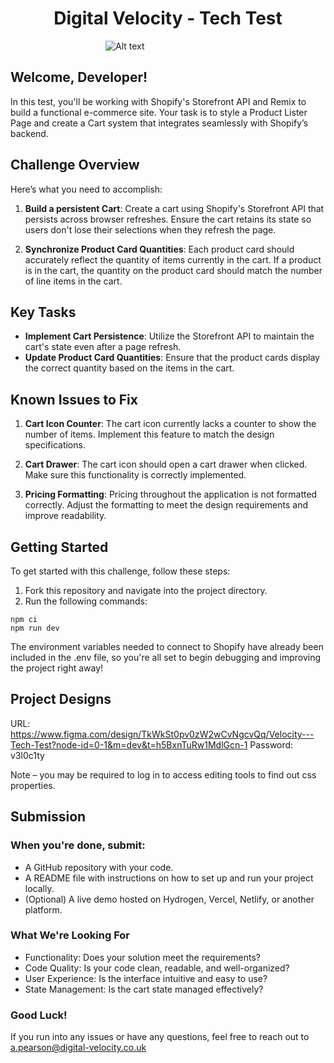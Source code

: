 <div style="text-align: center;">

# Digital Velocity - Tech Test

</div>
<div style="width:200px; margin: auto;">

![Alt text](https://www.digital-velocity.co.uk/static/logo-no-text-633f9951a41d341e2633ed2636d42039.png "Digital Velocity")

</div>

## Welcome, Developer!

In this test, you'll be working with Shopify's Storefront API and Remix to build a functional e-commerce site. Your task is to style a Product Lister Page and create a Cart system that integrates seamlessly with Shopify’s backend.

## Challenge Overview

Here’s what you need to accomplish:

1. **Build a persistent Cart**: Create a cart using Shopify's Storefront API that persists across browser refreshes. Ensure the cart retains its state so users don't lose their selections when they refresh the page.

2. **Synchronize Product Card Quantities**: Each product card should accurately reflect the quantity of items currently in the cart. If a product is in the cart, the quantity on the product card should match the number of line items in the cart.

## Key Tasks

-   **Implement Cart Persistence**: Utilize the Storefront API to maintain the cart's state even after a page refresh.
-   **Update Product Card Quantities**: Ensure that the product cards display the correct quantity based on the items in the cart.

## Known Issues to Fix

1. **Cart Icon Counter**: The cart icon currently lacks a counter to show the number of items. Implement this feature to match the design specifications.

2. **Cart Drawer**: The cart icon should open a cart drawer when clicked. Make sure this functionality is correctly implemented.

3. **Pricing Formatting**: Pricing throughout the application is not formatted correctly. Adjust the formatting to meet the design requirements and improve readability.

## Getting Started

To get started with this challenge, follow these steps:

1. Fork this repository and navigate into the project directory.
2. Run the following commands:

```
npm ci
npm run dev
```

The environment variables needed to connect to Shopify have already been included in the .env file, so you're all set to begin debugging and improving the project right away!

## Project Designs
URL: https://www.figma.com/design/TkWkSt0pv0zW2wCvNgcvQq/Velocity---Tech-Test?node-id=0-1&m=dev&t=h5BxnTuRw1MdlGcn-1
Password: v3l0c1ty

Note – you may be required to log in to access editing tools to find out css properties.

## Submission
### When you're done, submit:
- A GitHub repository with your code.
- A README file with instructions on how to set up and run your project locally.
- (Optional) A live demo hosted on Hydrogen, Vercel, Netlify, or another platform.

### What We're Looking For
- Functionality: Does your solution meet the requirements?
- Code Quality: Is your code clean, readable, and well-organized?
- User Experience: Is the interface intuitive and easy to use?
- State Management: Is the cart state managed effectively?

### Good Luck!

If you run into any issues or have any questions, feel free to reach out to a.pearson@digital-velocity.co.uk
